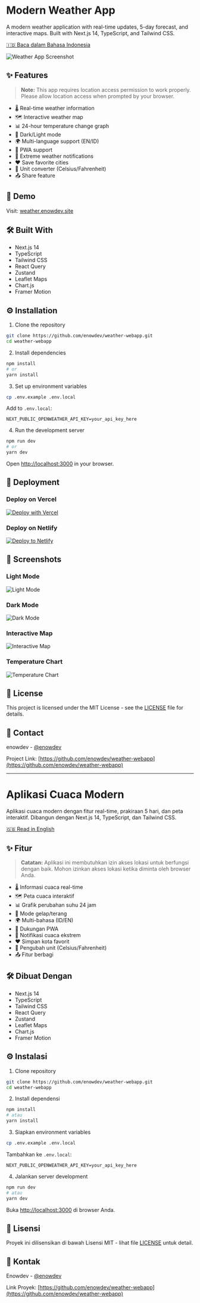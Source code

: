 # Modern Weather App

A modern weather application with real-time updates, 5-day forecast, and interactive maps. Built with Next.js 14, TypeScript, and Tailwind CSS.

[🇮🇩 Baca dalam Bahasa Indonesia](#indonesian)

![Weather App Screenshot](./screenshots/weather-app.png)

## ✨ Features

> **Note:** This app requires location access permission to work properly. Please allow location access when prompted by your browser.

- 🌡️ Real-time weather information
- 🗺️ Interactive weather map
- 📊 24-hour temperature change graph
- 🌅 Dark/Light mode
- 🌍 Multi-language support (EN/ID)
- 📱 PWA support
- 🔔 Extreme weather notifications
- ❤️ Save favorite cities
- 🔄 Unit converter (Celsius/Fahrenheit)
- 📤 Share feature

## 🚀 Demo

Visit: [weather.enowdev.site](https://weather.enowdev.site/)

## 🛠️ Built With

- Next.js 14
- TypeScript
- Tailwind CSS
- React Query
- Zustand
- Leaflet Maps
- Chart.js
- Framer Motion

## ⚙️ Installation

1. Clone the repository
```bash
git clone https://github.com/enowdev/weather-webapp.git
cd weather-webapp
```

2. Install dependencies
```bash
npm install
# or
yarn install
```

3. Set up environment variables
```bash
cp .env.example .env.local
```

Add to `.env.local`:
```
NEXT_PUBLIC_OPENWEATHER_API_KEY=your_api_key_here
```

4. Run the development server
```bash
npm run dev
# or
yarn dev
```

Open [http://localhost:3000](http://localhost:3000) in your browser.

## 🚀 Deployment

### Deploy on Vercel

[![Deploy with Vercel](https://vercel.com/button)](https://vercel.com/new/clone?repository-url=https://github.com/enowdev/weather-webapp)

### Deploy on Netlify

[![Deploy to Netlify](https://www.netlify.com/img/deploy/button.svg)](https://app.netlify.com/start/deploy?repository=https://github.com/enowdev/weather-webapp)

## 📸 Screenshots

### Light Mode
![Light Mode](./screenshots/light-mode.png)

### Dark Mode
![Dark Mode](./screenshots/dark-mode.png)

### Interactive Map
![Interactive Map](./screenshots/map-view.png)

### Temperature Chart
![Temperature Chart](./screenshots/temperature-chart.png)

## 📝 License

This project is licensed under the MIT License - see the [LICENSE](LICENSE) file for details.

## 📧 Contact

enowdev - [@enowdev](https://twitter.com/enowdev)

Project Link: [https://github.com/enowdev/weather-webapp](https://github.com/enowdev/weather-webapp)

---

<a name="indonesian"></a>
# Aplikasi Cuaca Modern

Aplikasi cuaca modern dengan fitur real-time, prakiraan 5 hari, dan peta interaktif. Dibangun dengan Next.js 14, TypeScript, dan Tailwind CSS.

[🇬🇧 Read in English](#top)

## ✨ Fitur

> **Catatan:** Aplikasi ini membutuhkan izin akses lokasi untuk berfungsi dengan baik. Mohon izinkan akses lokasi ketika diminta oleh browser Anda.

- 🌡️ Informasi cuaca real-time
- 🗺️ Peta cuaca interaktif
- 📊 Grafik perubahan suhu 24 jam
- 🌅 Mode gelap/terang
- 🌍 Multi-bahasa (ID/EN)
- 📱 Dukungan PWA
- 🔔 Notifikasi cuaca ekstrem
- ❤️ Simpan kota favorit
- 🔄 Pengubah unit (Celsius/Fahrenheit)
- 📤 Fitur berbagi

## 🛠️ Dibuat Dengan

- Next.js 14
- TypeScript
- Tailwind CSS
- React Query
- Zustand
- Leaflet Maps
- Chart.js
- Framer Motion

## ⚙️ Instalasi

1. Clone repository
```bash
git clone https://github.com/enowdev/weather-webapp.git
cd weather-webapp
```

2. Install dependensi
```bash
npm install
# atau
yarn install
```

3. Siapkan environment variables
```bash
cp .env.example .env.local
```

Tambahkan ke `.env.local`:
```
NEXT_PUBLIC_OPENWEATHER_API_KEY=your_api_key_here
```

4. Jalankan server development
```bash
npm run dev
# atau
yarn dev
```

Buka [http://localhost:3000](http://localhost:3000) di browser Anda.

## 📝 Lisensi

Proyek ini dilisensikan di bawah Lisensi MIT - lihat file [LICENSE](LICENSE) untuk detail.

## 📧 Kontak

Enowdev - [@enowdev](https://twitter.com/enowdev)

Link Proyek: [https://github.com/enowdev/weather-webapp](https://github.com/enowdev/weather-webapp)
